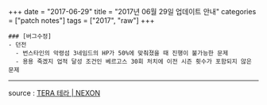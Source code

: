 +++
date = "2017-06-29"
title = "2017년 06월 29일 업데이트 안내"
categories = ["patch notes"]
tags = ["2017", "raw"]
+++

```
### [버그수정]
- 던전
  - 번스타인의 악령섬 3네임드의 HP가 50%에 맞춰졌을 때 진행이 불가능한 문제
  - 용용 죽겠지 업적 달성 조건인 베르고스 30회 처치에 이전 시즌 횟수가 포함되지 않은 문제
```

----

source : [TERA 테라 | NEXON](http://tera.nexon.com/news/update/view.aspx?n4articlesn=284)
